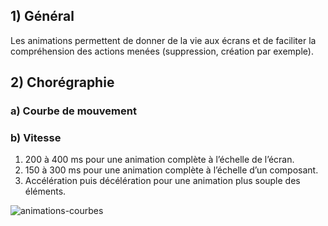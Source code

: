 ## 1) Général

Les animations permettent de donner de la vie aux écrans et de faciliter la compréhension des actions menées (suppression, création par exemple).

## 2) Chorégraphie

### a) Courbe de mouvement

### b) Vitesse

<ol>
<li>200 à 400 ms pour une animation complète à l’échelle de l’écran.</li>
<li>150 à 300 ms pour une animation complète à l’échelle d’un composant.</li>
<li>Accélération puis décélération pour une animation plus souple des éléments.</li>
</ol>

<p><img src="../../assets/images/animations/courbes.jpg" alt="animations-courbes" class="tk-markdown__img-fullscreen" /></p>
